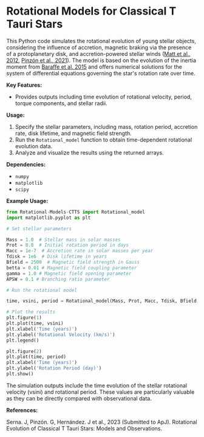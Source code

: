 # Rotational Models for Classical T Tauri Stars

This Python code simulates the rotational evolution of young stellar  objects, considering the influence of accretion, magnetic braking via the presence of a protoplanetary disk, and accretion-powered stellar winds ([Matt et al., 2012](https://iopscience.iop.org/article/10.1088/0004-637X/745/1/101), [Pinzón et al., 2021](https://iopscience.iop.org/article/10.3847/1538-3881/ac04ae)). The model is based on the evolution of the inertia moment from [Baraffe et al. 2015](https://doi.org/10.1051/0004-6361/201425481) and offers numerical solutions for the system of differential equations governing the star's rotation rate over time.

**Key Features:**

- Provides outputs including time evolution of rotational velocity, period, torque components, and stellar radii.

**Usage:**

1. Specify the stellar parameters, including mass, rotation period, accretion rate, disk lifetime, and magnetic field strength.
2. Run the `Rotational_model` function to obtain time-dependent rotational evolution data.
3. Analyze and visualize the results using the returned arrays.

**Dependencies:**

- `numpy`
- `matplotlib`
- `scipy`

**Example Usage:**

~~~python
from Rotational-Models-CTTS import Rotational_model
import matplotlib.pyplot as plt

# Set stellar parameters

Mass = 1.0  # Stellar mass in solar masses
Prot = 8.0  # Initial rotation period in days
Macc = 1e-7  # Accretion rate in solar masses per year
Tdisk = 1e6  # Disk lifetime in years
Bfield = 2500  # Magnetic field strength in Gauss
betta = 0.01 # Magnetic field coupling parameter
gamma = 1.0 # Magnetic field opening parameter
APSW = 0.1 # Branching ratio parameter

# Run the rotational model

time, vsini, period = Rotational_model(Mass, Prot, Macc, Tdisk, Bfield, betta, gamma, APSW)

# Plot the results
plt.figure(1)
plt.plot(time, vsini)
plt.xlabel('Time (years)')
plt.ylabel('Rotational Velocity (km/s)')
plt.legend()

plt.figure(2)
plt.plot(time, period)
plt.xlabel('Time (years)')
plt.ylabel('Rotation Period (day)')
plt.show()
~~~

The simulation outputs include the time evolution of the stellar rotational velocity (vsini) and rotational period. These values are particularly valuable as they can be directly compared with observational data.

**References:**

Serna. J, Pinzón. G, Hernández. J et al., 2023 (Submitted to ApJ). Rotational Evolution of Classical T Tauri Stars: Models and Observations.
